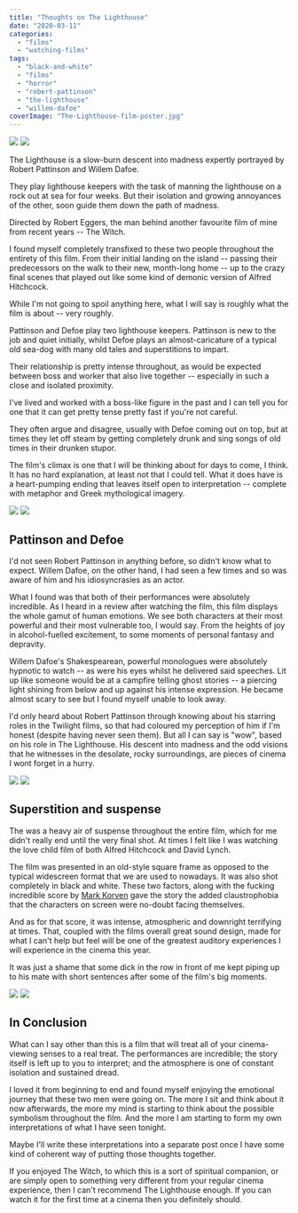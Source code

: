 ```yaml
---
title: "Thoughts on The Lighthouse"
date: "2020-03-11"
categories: 
  - "films"
  - "watching-films"
tags: 
  - "black-and-white"
  - "films"
  - "horror"
  - "robert-pattinson"
  - "the-lighthouse"
  - "willem-dafoe"
coverImage: "The-Lighthouse-film-poster.jpg"
---
```


[![](images/The-Lighthouse-film-poster.jpg)](images/The-Lighthouse-film-poster.jpg)
[![](images/The-Lighthouse-film-poster.jpg)](images/The-Lighthouse-film-poster.jpg)

The Lighthouse is a slow-burn descent into madness expertly portrayed by Robert Pattinson and Willem Dafoe.

They play lighthouse keepers with the task of manning the lighthouse on a rock out at sea for four weeks. But their isolation and growing annoyances of the other, soon guide them down the path of madness.

Directed by Robert Eggers, the man behind another favourite film of mine from recent years -- The Witch.

I found myself completely transfixed to these two people throughout the entirety of this film. From their initial landing on the island -- passing their predecessors on the walk to their new, month-long home -- up to the crazy final scenes that played out like some kind of demonic version of Alfred Hitchcock.

While I'm not going to spoil anything here, what I will say is roughly what the film is about -- very roughly.

Pattinson and Defoe play two lighthouse keepers. Pattinson is new to the job and quiet initially, whilst Defoe plays an almost-caricature of a typical old sea-dog with many old tales and superstitions to impart.

Their relationship is pretty intense throughout, as would be expected between boss and worker that also live together -- especially in such a close and isolated proximity.

I've lived and worked with a boss-like figure in the past and I can tell you for one that it can get pretty tense pretty fast if you're not careful.

They often argue and disagree, usually with Defoe coming out on top, but at times they let off steam by getting completely drunk and sing songs of old times in their drunken stupor.

The film's climax is one that I will be thinking about for days to come, I think. It has no hard explanation, at least not that I could tell. What it does have is a heart-pumping ending that leaves itself open to interpretation -- complete with metaphor and Greek mythological imagery.

[![](images/Defoe-and-Pattinson-in-The-Lighthouse.jpg)](images/Defoe-and-Pattinson-in-The-Lighthouse.jpg)
[![](images/Defoe-and-Pattinson-in-The-Lighthouse.jpg)](images/Defoe-and-Pattinson-in-The-Lighthouse.jpg)

## Pattinson and Defoe

I'd not seen Robert Pattinson in anything before, so didn't know what to expect. Willem Dafoe, on the other hand, I had seen a few times and so was aware of him and his idiosyncrasies as an actor.

What I found was that both of their performances were absolutely incredible. As I heard in a review after watching the film, this film displays the whole gamut of human emotions. We see both characters at their most powerful and their most vulnerable too, I would say. From the heights of joy in alcohol-fuelled excitement, to some moments of personal fantasy and depravity.

Willem Dafoe's Shakespearean, powerful monologues were absolutely hypnotic to watch -- as were his eyes whilst he delivered said speeches. Lit up like someone would be at a campfire telling ghost stories -- a piercing light shining from below and up against his intense expression. He became almost scary to see but I found myself unable to look away.

I'd only heard about Robert Pattinson through knowing about his starring roles in the Twilight films, so that had coloured my perception of him if I'm honest (despite having never seen them). But all I can say is "wow", based on his role in The Lighthouse. His descent into madness and the odd visions that he witnesses in the desolate, rocky surroundings, are pieces of cinema I wont forget in a hurry.

[![](images/WIllem-Defoe-gives-an-incredible-monologue.jpg)](images/WIllem-Defoe-gives-an-incredible-monologue.jpg)
[![](images/WIllem-Defoe-gives-an-incredible-monologue.jpg)](images/WIllem-Defoe-gives-an-incredible-monologue.jpg)

## Superstition and suspense

The was a heavy air of suspense throughout the entire film, which for me didn't really end until the very final shot. At times I felt like I was watching the love child film of both Alfred Hitchcock and David Lynch.

The film was presented in an old-style square frame as opposed to the typical widescreen format that we are used to nowadays. It was also shot completely in black and white. These two factors, along with the fucking incredible score by [Mark Korven](http://www.markkorven.com/) gave the story the added claustrophobia that the characters on screen were no-doubt facing themselves.

And as for that score, it was intense, atmospheric and downright terrifying at times. That, coupled with the films overall great sound design, made for what I can't help but feel will be one of the greatest auditory experiences I will experience in the cinema this year.

It was just a shame that some dick in the row in front of me kept piping up to his mate with short sentences after some of the film's big moments.

[![](images/Spirits-of-sailors-past.jpg)](images/Spirits-of-sailors-past.jpg)
[![](images/Spirits-of-sailors-past.jpg)](images/Spirits-of-sailors-past.jpg)

## In Conclusion

What can I say other than this is a film that will treat all of your cinema-viewing senses to a real treat. The performances are incredible; the story itself is left up to you to interpret; and the atmosphere is one of constant isolation and sustained dread.

I loved it from beginning to end and found myself enjoying the emotional journey that these two men were going on. The more I sit and think about it now afterwards, the more my mind is starting to think about the possible symbolism throughout the film. And the more I am starting to form my own interpretations of what I have seen tonight.

Maybe I'll write these interpretations into a separate post once I have some kind of coherent way of putting those thoughts together.

If you enjoyed The Witch, to which this is a sort of spiritual companion, or are simply open to something very different from your regular cinema experience, then I can't recommend The Lighthouse enough. If you can watch it for the first time at a cinema then you definitely should.
